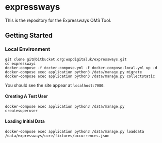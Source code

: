 # expressways

This is the repository for the Expressways OMS Tool.

## Getting Started
### Local Environment
```
git clone git@bitbucket.org:wspdigitaluk/expressways.git
cd expressways
docker-compose -f docker-compose.yml -f docker-compose-local.yml up -d
docker-compose exec application python3 /data/manage.py migrate
docker-compose exec application python3 /data/manage.py collectstatic
```

You should see the site appear at `localhost:7080`.

#### Creating A Test User
```
docker-compose exec application python3 /data/manage.py createsuperuser
```

#### Loading Initial Data
```
docker-compose exec application python3 /data/manage.py loaddata /data/expressways/core/fixtures/occurrences.json
```

